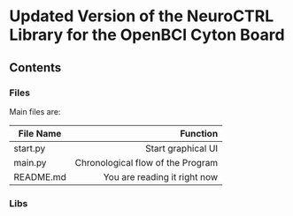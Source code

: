 # Updated Version of the NeuroCTRL Library for the OpenBCI Cyton Board
## Contents
### Files
Main files are:

| File Name | Function                          |
|-----------|------------------------------:    |
| start.py  | Start graphical UI                |
| main.py   | Chronological flow of the Program |
| README.md | You are reading it right now      |

### Libs
